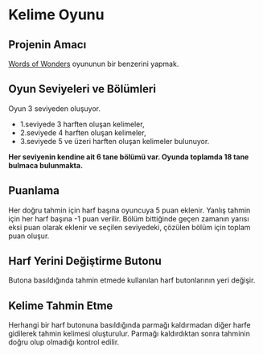 # Kelime Oyunu

## Projenin Amacı
[Words of Wonders](https://play.google.com/store/apps/details?id=com.fugo.wow&hl=en) oyununun bir benzerini yapmak.

## Oyun Seviyeleri ve Bölümleri
Oyun 3 seviyeden oluşuyor.
- 1.seviyede 3 harften oluşan kelimeler,
- 2.seviyede 4 harften oluşan kelimeler,
- 3.seviyede 5 ve üzeri harften oluşan kelimeler bulunuyor.

**Her seviyenin kendine ait 6 tane bölümü var. Oyunda toplamda 18 tane bulmaca bulunmakta.**

## Puanlama
Her doğru tahmin için harf başına oyuncuya 5 puan eklenir. Yanlış tahmin için her harf başına -1 puan verilir. Bölüm bittiğinde geçen zamanın yarısı eksi puan olarak eklenir ve seçilen seviyedeki, çözülen bölüm için toplam puan oluşur.

## Harf Yerini Değiştirme Butonu
Butona basıldığında tahmin etmede kullanılan harf butonlarının yeri değişir.

## Kelime Tahmin Etme
Herhangi bir harf butonuna basıldığında parmağı kaldırmadan diğer harfe gidilerek tahmin kelimesi oluşturulur. Parmağı kaldırdıktan sonra tahminin doğru olup olmadığı kontrol edilir.
